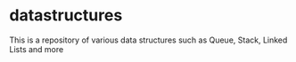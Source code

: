 # datastructures
This is a repository of various data structures such as Queue, Stack, Linked Lists and more
